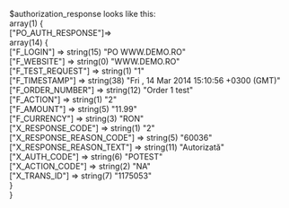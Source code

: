 $authorization_response looks like this:                                            
array(1) {                                                                              
     ["PO_AUTH_RESPONSE"]=>                                                         
     array(14) {                                                                    
        ["F_LOGIN"] => string(15) "PO WWW.DEMO.RO"                                  
        ["F_WEBSITE"] => string(0) "WWW.DEMO.RO"                                    
        ["F_TEST_REQUEST"] => string(1) "1"                                         
        ["F_TIMESTAMP"] => string(38) "Fri , 14 Mar 2014 15:10:56 +0300 (GMT)"      
        ["F_ORDER_NUMBER"] => string(12) "Order 1 test"                             
        ["F_ACTION"] => string(1) "2"                                               
        ["F_AMOUNT"] => string(5) "11.99"                                           
        ["F_CURRENCY"] => string(3) "RON"                                           
        ["X_RESPONSE_CODE"] => string(1) "2"                                        
        ["X_RESPONSE_REASON_CODE"] => string(5) "60036"                             
        ["X_RESPONSE_REASON_TEXT"] => string(11) "Autorizată"                       
        ["X_AUTH_CODE"] => string(6) "POTEST"                                       
        ["X_ACTION_CODE"] => string(2) "NA"                                         
        ["X_TRANS_ID"] => string(7) "1175053"                                       
    }                                                                               
}                                                            